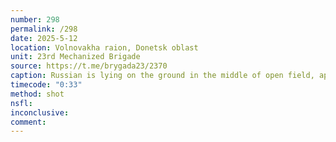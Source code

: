 ```yaml
---
number: 298
permalink: /298
date: 2025-5-12
location: Volnovakha raion, Donetsk oblast
unit: 23rd Mechanized Brigade
source: https://t.me/brygada23/2370
caption: Russian is lying on the ground in the middle of open field, apparently injured next to his comrade who looks dead. Drone dropped grenade lands really close, he rolls over to dodge it narrowly, grabs his AK and shoots himself blowing away his hat
timecode: "0:33"
method: shot
nsfl: 
inconclusive: 
comment: 
---
```

<script async src="https://telegram.org/js/telegram-widget.js?22" data-telegram-post="brygada23/2370" data-width="100%"></script>